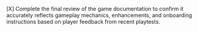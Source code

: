 [X] Complete the final review of the game documentation to confirm it accurately reflects gameplay mechanics, enhancements, and onboarding instructions based on player feedback from recent playtests.